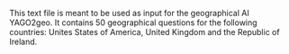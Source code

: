 This text file is meant to be used as input for the geographical AI YAGO2geo. It contains 50 geographical questions for the following countries: Unites States of America, United Kingdom and the Republic of Ireland.
